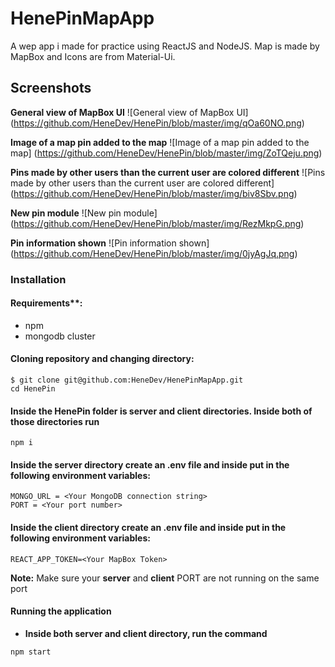 # HenePinMapApp

A wep app i made for practice using ReactJS and NodeJS. Map is made by MapBox and Icons are from Material-Ui.

## Screenshots

**General view of MapBox UI**
![General view of MapBox UI]
(https://github.com/HeneDev/HenePin/blob/master/img/qOa60NO.png)

**Image of a map pin added to the map**
![Image of a map pin added to the map]
(https://github.com/HeneDev/HenePin/blob/master/img/ZoTQeju.png)

**Pins made by other users than the current user are colored different**
![Pins made by other users than the current user are colored different]
(https://github.com/HeneDev/HenePin/blob/master/img/biv8Sbv.png)

**New pin module**
![New pin module]
(https://github.com/HeneDev/HenePin/blob/master/img/RezMkpG.png)

**Pin information shown**
![Pin information shown]
(https://github.com/HeneDev/HenePin/blob/master/img/0jyAgJq.png)

### Installation

#### Requirements\*\*:

- npm
- mongodb cluster

#### Cloning repository and changing directory:

```
$ git clone git@github.com:HeneDev/HenePinMapApp.git
cd HenePin
```

#### Inside the HenePin folder is server and client directories. Inside both of those directories run

```
npm i
```

#### Inside the server directory create an .env file and inside put in the following environment variables:

```
MONGO_URL = <Your MongoDB connection string>
PORT = <Your port number>
```

#### Inside the client directory create an .env file and inside put in the following environment variables:

```
REACT_APP_TOKEN=<Your MapBox Token>
```

**Note:** Make sure your **server** and **client** PORT are not running on the same port

#### Running the application

- **Inside both server and client directory, run the command**

```
npm start
```
